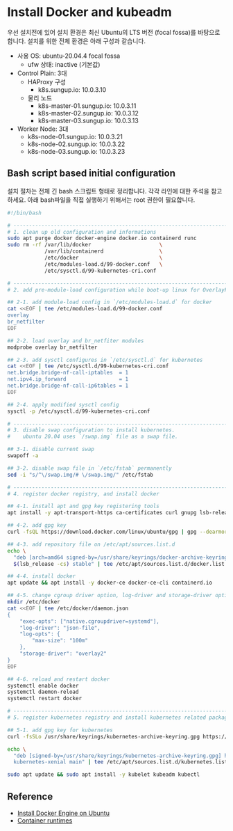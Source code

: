 # Install Docker and kubeadm

우선 설치전에 있어 설치 환경은 최신 Ubuntu의 LTS 버전 (focal fossa)를 바탕으로 합니다. 설치를 위한 전체
환경은 아래 구성과 같습니다.

- 사용 OS: ubuntu-20.04.4 focal fossa
  - ufw 상태: inactive (기본값)
- Control Plain: 3대
  - HAProxy 구성
    - k8s.sungup.io: 10.0.3.10
  - 물리 노드
    - k8s-master-01.sungup.io: 10.0.3.11
    - k8s-master-02.sungup.io: 10.0.3.12
    - k8s-master-03.sungup.io: 10.0.3.13
- Worker Node: 3대
  - k8s-node-01.sungup.io: 10.0.3.21
  - k8s-node-02.sungup.io: 10.0.3.22
  - k8s-node-03.sungup.io: 10.0.3.23

## Bash script based initial configuration

설치 절차는 전체 긴 bash 스크립트 형태로 정리합니다. 각각 라인에 대한 주석을 참고하세요. 아래 bash파일을
직접 실행하기 위해서는 root 권한이 필요합니다.

```bash
#!/bin/bash

# -------------------------------------------------------------------------------------------------
# 1. clean up old configuration and informations
sudo apt purge docker docker-engine docker.io containerd runc
sudo rm -rf /var/lib/docker                      \
            /var/lib/containerd                  \
            /etc/docker                          \
            /etc/modules-load.d/99-docker.conf   \
            /etc/sysctl.d/99-kubernetes-cri.conf

# -------------------------------------------------------------------------------------------------
# 2. add pre-module-load configuration while boot-up linux for OverlayFS and Bridge Netfilter

## 2-1. add module-load config in `/etc/modules-load.d` for docker
cat <<EOF | tee /etc/modules-load.d/99-docker.conf
overlay
br_netfilter
EOF

## 2-2. load overlay and br_netfiter modules
modprobe overlay br_netfilter

## 2-3. add sysctl configures in `/etc/sysctl.d` for kubernetes
cat <<EOF | tee /etc/sysctl.d/99-kubernetes-cri.conf
net.bridge.bridge-nf-call-iptables  = 1
net.ipv4.ip_forward                 = 1
net.bridge.bridge-nf-call-ip6tables = 1
EOF

## 2-4. apply modified sysctl config
sysctl -p /etc/sysctl.d/99-kubernetes-cri.conf

# -------------------------------------------------------------------------------------------------
# 3. disable swap configuration to install kubernetes.
#    ubuntu 20.04 uses `/swap.img` file as a swap file.

## 3-1. disable current swap
swapoff -a

## 3-2. disable swap file in `/etc/fstab` permanently
sed -i "s/^\/swap.img/# \/swap.img/" /etc/fstab

# -------------------------------------------------------------------------------------------------
# 4. register docker registry, and install docker

## 4-1. install apt and gpg key registering tools
apt install -y apt-transport-https ca-certificates curl gnupg lsb-release

## 4-2. add gpg key
curl -fsQL https://download.docker.com/linux/ubuntu/gpg | gpg --dearmor -o /usr/share/keyrings/docker-archive-keyring.gpg

## 4-3. add repository file on /etc/apt/sources.list.d
echo \
  "deb [arch=amd64 signed-by=/usr/share/keyrings/docker-archive-keyring.gpg] https://download.docker.com/linux/ubuntu \
  $(lsb_release -cs) stable" | tee /etc/apt/sources.list.d/docker.list

## 4-4. install docker
apt update && apt install -y docker-ce docker-ce-cli containerd.io

## 4-5. change cgroup driver option, log-driver and storage-driver option
mkdir /etc/docker
cat <<EOF | tee /etc/docker/daemon.json
{
    "exec-opts": ["native.cgroupdriver=systemd"],
    "log-driver": "json-file",
    "log-opts": {
        "max-size": "100m"
    },
    "storage-driver": "overlay2"
}
EOF

## 4-6. reload and restart docker
systemctl enable docker
systemctl daemon-reload
systemctl restart docker

# -------------------------------------------------------------------------------------------------
# 5. register kubernetes registry and install kubernetes related packages

## 5-1. add gpg key for kubernetes
curl -fsSLo /usr/share/keyrings/kubernetes-archive-keyring.gpg https://packages.cloud.google.com/apt/doc/apt-key.gpg

echo \
  "deb [signed-by=/usr/share/keyrings/kubernetes-archive-keyring.gpg] https://apt.kubernetes.io/ \
  kubernetes-xenial main" | tee /etc/apt/sources.list.d/kubernetes.list

sudo apt update && sudo apt install -y kubelet kubeadm kubectl
```

## Reference

- [Install Docker Engine on Ubuntu](https://docs.docker.com/engine/install/ubuntu/)
- [Container runtimes](https://kubernetes.io/docs/setup/production-environment/container-runtimes/#docker)
